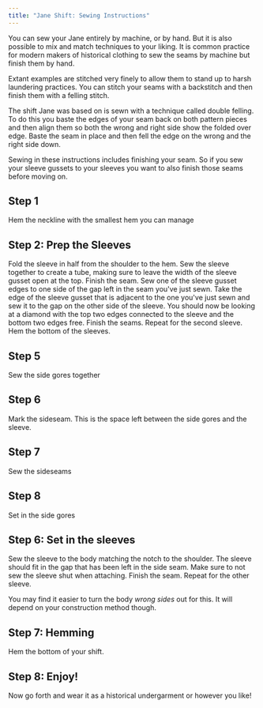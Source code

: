 ```yaml
---
title: "Jane Shift: Sewing Instructions"
---
```


You can sew your Jane entirely by machine, or by hand. But it is also possible to mix and match techniques to your liking. It is common practice for modern makers of historical clothing to sew the seams by machine but finish them by hand.

Extant examples are stitched very finely to allow them to stand up to harsh laundering practices. You can stitch your seams with a backstitch and then finish them with a felling stitch.

The shift Jane was based on is sewn with a technique called double felling. To do this you baste the edges of your seam back on both pattern pieces and then align them so both the wrong and right side show the folded over edge. Baste the seam in place and then fell the edge on the wrong and the right side down.


<Note>
Sewing in these instructions includes finishing your seam. So if you sew your sleeve gussets to your sleeves you want to also finish those seams before moving on.
</Note>


## Step 1
Hem the neckline with the smallest hem you can manage

## Step 2: Prep the Sleeves

Fold the sleeve in half from the shoulder to the hem. 
Sew the sleeve together to create a tube, making sure to leave the width of the sleeve gusset open at the top.
Finish the seam.
Sew one of the sleeve gusset edges to one side of the gap left in the seam you've just sewn.
Take the edge of the sleeve gusset that is adjacent to the one you've just sewn and sew it to the gap on the other side of the sleeve. You should now be looking at a diamond with the top two edges connected to the sleeve and the bottom two edges free. 
Finish the seams.
Repeat for the second sleeve.
Hem the bottom of the sleeves.

## Step 5
Sew the side  gores together

## Step 6
Mark the sideseam. This is the space left between the side gores and the sleeve.

## Step 7
Sew the sideseams

## Step 8
Set in the side gores

## Step 6: Set in the sleeves
Sew the sleeve to the body matching the notch to the shoulder. The sleeve should fit in the gap that has been left in the side seam. Make sure to not sew the sleeve shut when attaching.
Finish the seam.
Repeat for the other sleeve.

<Note>

You may find it easier to turn the body *wrong sides* out for this. It will depend on your construction method though.

</Note>

## Step 7: Hemming

Hem the bottom of your shift.

## Step 8: Enjoy!
Now go forth and wear it as a historical undergarment or however you like!
